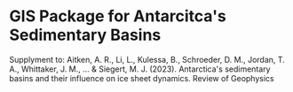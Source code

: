 # GIS Package for Antarcitca's Sedimentary Basins
Supplyment to: Aitken, A. R., Li, L., Kulessa, B., Schroeder, D. M., Jordan, T. A., Whittaker, J. M., ... & Siegert, M. J. (2023). Antarctica's sedimentary basins and their influence on ice sheet dynamics. Review of Geophysics

